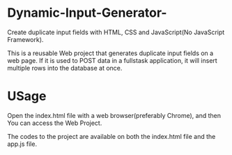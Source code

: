 # Dynamic-Input-Generator-
Create duplicate input fields with HTML, CSS and JavaScript(No JavaScript Framework).

This is a reusable Web project that generates duplicate input fields on a web page. If it is used to POST data in a fullstask application, it will insert multiple rows into the database at once.

# USage
Open the index.html file with a web browser(preferably Chrome), and then You can access the Web Project.

The codes to the project are available on both the index.html file and the app.js file.

